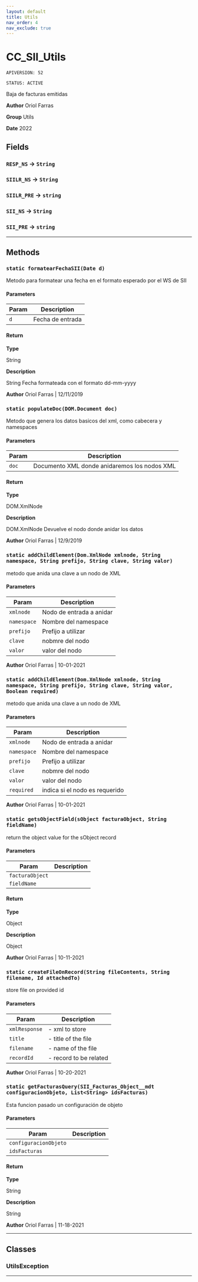 ```yaml
---
layout: default
title: Utils
nav_order: 4
nav_exclude: true
---
```


# CC_SII_Utils

`APIVERSION: 52`

`STATUS: ACTIVE`

Baja de facturas emitidas

**Author** Oriol Farras

**Group** Utils

**Date** 2022

## Fields

### `RESP_NS` → `String`

### `SIILR_NS` → `String`

### `SIILR_PRE` → `string`

### `SII_NS` → `String`

### `SII_PRE` → `string`

---

## Methods

### `static formatearFechaSII(Date d)`

Metodo para formatear una fecha en el formato esperado por el WS de SII

#### Parameters

| Param | Description      |
| ----- | ---------------- |
| `d`   | Fecha de entrada |

#### Return

**Type**

String

**Description**

String Fecha formateada con el formato dd-mm-yyyy

**Author** Oriol Farras | 12/11/2019

### `static populateDoc(DOM.Document doc)`

Metodo que genera los datos basicos del xml, como cabecera y namespaces

#### Parameters

| Param | Description                                  |
| ----- | -------------------------------------------- |
| `doc` | Documento XML donde anidaremos los nodos XML |

#### Return

**Type**

DOM.XmlNode

**Description**

DOM.XmlNode Devuelve el nodo donde anidar los datos

**Author** Oriol Farras | 12/9/2019

### `static addChildElement(Dom.XmlNode xmlnode, String namespace, String prefijo, String clave, String valor)`

metodo que anida una clave a un nodo de XML

#### Parameters

| Param       | Description              |
| ----------- | ------------------------ |
| `xmlnode`   | Nodo de entrada a anidar |
| `namespace` | Nombre del namespace     |
| `prefijo`   | Prefijo a utilizar       |
| `clave`     | nobmre del nodo          |
| `valor`     | valor del nodo           |

**Author** Oriol Farras | 10-01-2021

### `static addChildElement(Dom.XmlNode xmlnode, String namespace, String prefijo, String clave, String valor, Boolean required)`

metodo que anida una clave a un nodo de XML

#### Parameters

| Param       | Description                    |
| ----------- | ------------------------------ |
| `xmlnode`   | Nodo de entrada a anidar       |
| `namespace` | Nombre del namespace           |
| `prefijo`   | Prefijo a utilizar             |
| `clave`     | nobmre del nodo                |
| `valor`     | valor del nodo                 |
| `required`  | indica si el nodo es requerido |

**Author** Oriol Farras | 10-01-2021

### `static getsObjectField(sObject facturaObject, String fieldName)`

return the object value for the sObject record

#### Parameters

| Param           | Description |
| --------------- | ----------- |
| `facturaObject` |             |
| `fieldName`     |             |

#### Return

**Type**

Object

**Description**

Object

**Author** Oriol Farras | 10-11-2021

### `static createFileOnRecord(String fileContents, String filename, Id attachedTo)`

store file on provided id

#### Parameters

| Param         | Description            |
| ------------- | ---------------------- |
| `xmlResponse` | - xml to store         |
| `title`       | - title of the file    |
| `filename`    | - name of the file     |
| `recordId`    | - record to be related |

**Author** Oriol Farras | 10-20-2021

### `static getFacturasQuery(SII_Facturas_Object__mdt configuracionObjeto, List<String> idsFacturas)`

Esta funcion pasado un configuración de objeto

#### Parameters

| Param                 | Description |
| --------------------- | ----------- |
| `configuracionObjeto` |             |
| `idsFacturas`         |             |

#### Return

**Type**

String

**Description**

String

**Author** Oriol Farras | 11-18-2021

---

## Classes

### UtilsException

---
